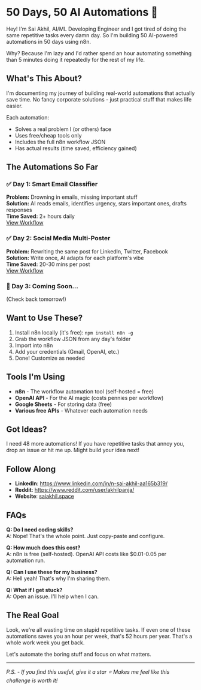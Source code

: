 # 50 Days, 50 AI Automations 🚀

Hey! I'm Sai Akhil, AI/ML Developing Engineer and I got tired of doing the same repetitive tasks every damn day. So I'm building 50 AI-powered automations in 50 days using n8n.

Why? Because I'm lazy and I'd rather spend an hour automating something than 5 minutes doing it repeatedly for the rest of my life.

## What's This About?

I'm documenting my journey of building real-world automations that actually save time. No fancy corporate solutions - just practical stuff that makes life easier.

Each automation:
- Solves a real problem I (or others) face
- Uses free/cheap tools only
- Includes the full n8n workflow JSON
- Has actual results (time saved, efficiency gained)

## The Automations So Far

### ✅ Day 1: Smart Email Classifier
**Problem:** Drowning in emails, missing important stuff  
**Solution:** AI reads emails, identifies urgency, stars important ones, drafts responses  
**Time Saved:** 2+ hours daily  
[View Workflow](https://github.com/SaiAkhil066/n8n_50-50_challenge/blob/main/Day1_Smart_Email_Classifier.json)

### ✅ Day 2: Social Media Multi-Poster  
**Problem:** Rewriting the same post for LinkedIn, Twitter, Facebook  
**Solution:** Write once, AI adapts for each platform's vibe  
**Time Saved:** 20-30 mins per post  
[View Workflow](./day2-social-media-poster)

### 🔄 Day 3: Coming Soon...
(Check back tomorrow!)

## Want to Use These?

1. Install n8n locally (it's free): `npm install n8n -g`
2. Grab the workflow JSON from any day's folder
3. Import into n8n
4. Add your credentials (Gmail, OpenAI, etc.)
5. Done! Customize as needed

## Tools I'm Using

- **n8n** - The workflow automation tool (self-hosted = free)
- **OpenAI API** - For the AI magic (costs pennies per workflow)
- **Google Sheets** - For storing data (free)
- **Various free APIs** - Whatever each automation needs

## Got Ideas?

I need 48 more automations! If you have repetitive tasks that annoy you, drop an issue or hit me up. Might build your idea next!

## Follow Along

- **LinkedIn**: https://www.linkedin.com/in/n-sai-akhil-aa165b319/
- **Reddit**: https://www.reddit.com/user/akhilpanja/
- **Website**: [saiakhil.space](https://saiakhil.space)

## FAQs

**Q: Do I need coding skills?**  
A: Nope! That's the whole point. Just copy-paste and configure.

**Q: How much does this cost?**  
A: n8n is free (self-hosted). OpenAI API costs like $0.01-0.05 per automation run.

**Q: Can I use these for my business?**  
A: Hell yeah! That's why I'm sharing them.

**Q: What if I get stuck?**  
A: Open an issue. I'll help when I can.

## The Real Goal

Look, we're all wasting time on stupid repetitive tasks. If even one of these automations saves you an hour per week, that's 52 hours per year. That's a whole work week you get back.

Let's automate the boring stuff and focus on what matters.

---

*P.S. - If you find this useful, give it a star ⭐ Makes me feel like this challenge is worth it!*
